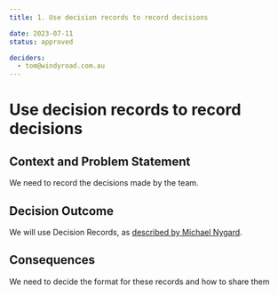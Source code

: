 ```yaml
---
title: 1. Use decision records to record decisions

date: 2023-07-11
status: approved

deciders: 
  - tom@windyroad.com.au
---
```

# Use decision records to record decisions

## Context and Problem Statement

We need to record the decisions made by the team.

## Decision Outcome

We will use Decision Records, as [described by Michael Nygard](http://thinkrelevance.com/blog/2011/11/15/documenting-architecture-decisions).

## Consequences

We need to decide the format for these records and how to share them
